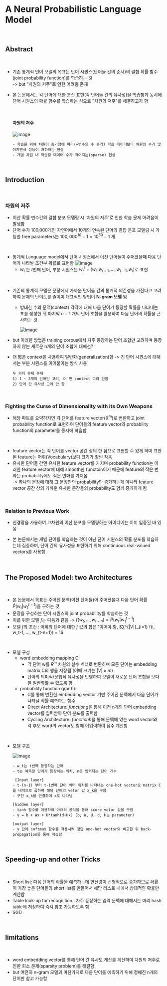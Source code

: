 # A Neural Probabilistic Language Model 

<br>

## Abstract

<br>

- 기존 통계적 언어 모델의 목표는 단어 시퀀스(단어들 간의 순서)의 결합 확률 함수(joint probability function)를 학습하는 것 <br>
  -> but "차원의 저주"로 인한 어려움 존재

- 본 논문에서는 각 단어에 대한 분산 표현(각 단어들 간의 유사성)을 학습함과 동시에 단어 시퀀스의 확률 함수를 학습하는 식으로 "차원의 저주"를 해결하고자 함

  <br>

  #### 차원의 저주

  ![image](https://github.com/user-attachments/assets/49b50e66-6d6d-4eb5-95e1-2edbbec9a4ea)

  ```
  - 학습을 위해 차원이 증가함에 따라(=변수의 수 증가) 학습 데이터보다 차원의 수가 많아지면서 성능이 저하하는 현상
  - 개별 차원 내 학습할 데이터 수가 적어지는(sparse) 현상
  ```

<br>

## Introduction

<br>

### 차원의 저주

- 이산 확률 변수간의 결합 분포 모델링 시 '차원의 저주'로 인한 학습 문제 어려움이 발생함
- 단어 수가 100,000개인 자연어에서 10개의 연속된 단어의 결합 분포 모델링 시 가능한 free parameters는 $100,000^{10} - 1 = 10^{50} - 1$ 개
 
<br>

- 통계적 Language model에서 단어 시퀀스에서 이전 단어들이 주어졌을때 다음 단어가 나타날 조건부 확률로 표현함
  ![image](https://github.com/user-attachments/assets/9428feb7-90da-4f52-b839-cdae58d6231a)
  - $w_t$ 는 $t$번째 단어, 부분 시퀀스는 $w^i_t = (w_i, w_{i+1}, ..., w_{i-1}, w_i)$로 표현
 
<br>

- 기존의 통계적 모델은 문장에서 가까운 단어들 간의 통계적 의존성을 가진다고 고려하여 문제의 난이도를 줄이며 대표적인 방법이 **N-gram 모델** 임
  - 방대한 수의 문맥(context) 각각에 대해 다음 단어가 등장할 확률을 나타내는 표를 생성한 뒤 마지막 $n−1$ 개의 단어 조합을 활용하여 다음 단어의 확률을 근사하는 것
  
    ![image](https://github.com/user-attachments/assets/d774ecb6-c087-40b7-8f6c-3f6aa7246215)
  
- but 이러한 방법은 training corpus에서 자주 등장하는 단어 조합만 고려하며 등장하지 않는 새로운 n개의 단어 조합에 대해선?
- 더 짧은 context을 사용하여 일반화(generalization)함 -> 긴 단어 시퀀스에 대해서는 부분 시퀀스를 이어붙이는 방식 사용
  ```
  두 가지 문제 존재
  1) 1 ~ 2개의 단어만 고려, 더 먼 context 고려 안함
  2) 단어 간 유사성 고려 안 함
  ```


<br>

### Fighting the Curse of Dimensionality with its Own Weapons

- 해당 파트를 요약하자면 각 단어를 feature vector($ℝ^m$)로 변환하고 joint probability function로 표현하여 단어들의 feature vector와 probability function의 parameter를 동시에 학습함

<br>

- feature vector는 각 단어를 vector 공간 상의 한 점으로 표현할 수 있게 하며 표현된 feature는 어휘(Vocabulary)보다 크기가 훨씬 작음
- 유사한 단어들 간엔 유사한 feature vector를 가지며 probability function는 이러한 feature vector에 대해 smooth한 functoin이기 때문에 feature의 작은 변화는 probability에도 작은 변화를 가져옴 <br>
  -> 하나의 문장에 대해 그 문장만의 probability만 증가하는게 아니라 feature vector 공간 상의 가까운 유사한 문장들의 probability도 함께 증가하게 됨

<br>

### Relation to Previous Work 

- 신경망을 사용하여 고차원의 이산 분포를 모델링하는 아이디어는 이미 입증된 바 있음

- 본 논문에서는 개별 단어를 학습하는 것이 아닌 단어 시퀀스의 확률 분포를 학습하는데 집중하며, 단어 간의 유사성을 표현하기 위해 continuous real-valued vectors를 사용함

<br>

## The Proposed Model: two Architectures 

<br>

- 본 논문에서 목표는 주어진 문맥(이전 단어들)이 주어졌을때 다음 단어 확률 $\hat{P}(w_t|w^{t-1}_1)$을 구하는 것
- 문장을 구성하는 단어 시퀀스의 joint probability를 학습하는 것
- 이를 위한 모델 $f$는 다음과 같음 -> $f(w_t, ..., w_{t-n}) = \hat{P}(w_t|w^{t-1}_1)$
- 모델 $f$의 조건 : 어휘의 단어에 대한 $f$ 값의 합은 1이어야 함, $∑^{|V|}_{i=1} f(i, w_t-1, ..., w_{t-n+1}) = 1$

<br>

- 모델 구성
  - word embedding mapping C:
    - 각 단어 w를 $R^m$ 차원의 실수 벡터로 변환하며 모든 단어는 embedding matrix C의 행을 저장됨 (이때 크기는 $|V| × m$)
    - 단어의 의미적/문법적 유사성을 반영하여 모델이 새로운 단어 조합을 보다 잘 일반화할 수 있도록 함
  - probability function g(or h):
    - C를 통해 변환한 embedding vector 기반 주어진 문맥에서 다음 단어가 나타날 확률 예측하는 함수
    - Direct Architecture: $function g$을 통해 이전 n개의 단어 embedding vector를 입력받아 단어 분포를 출력함
    - Cycling Architecture: $function h$을 통해 문맥에 있는 word vector와 각 후보 word의 vector도 함께 이입력하여 점수 계산함

<br>

- 모델 구조 <br>

  ![image](https://github.com/user-attachments/assets/51b43f37-1150-4b24-ab87-da3aab021a40)
  ```
  - w_t는 t번째 등장하는 단어
  - t는 예측할 단어가 등장하는 위치, n은 입력되는 단어 개수
  
   [Input layer]
  - t-(n-1) 부터 t-1번째 단어 벡터 위치를 나타내는 one-hot vector오 matrix C를 내적으로 곱하여 해당 단어의 vetor 값 x_k을 구함
  - 구한 x_k를 연결하여 x로 나타냄
  
  [hidden layer]
  - tanh 함수를 이용하여 아래의 공식을 통해 score vetor 값을 구함
  - y = b + Wx + U*tanh(d+Hx) (b, W, U, d, H는 parameter)
  
  [output layer]
  - y 값에 softmax 함수를 적용시켜 정답 one-hot vector와 비교한 뒤 back-propagation를 통해 학습함
  ```


<br>

## Speeding-up and other Tricks

<br>

- Short list: 다음 단어의 확률을 예측하는데 연산량이 선형적으로 증가하므로 확률이 가장 높은 단어들의 short list를 만들어서 해당 리스트 내에서 상대적인 확률만 계산함
- Table look-up for recognition : 자주 등장하는 입력 문맥에 대해서는 미리 hash table에 저장하여 즉시 참조 가능하도록 함
- SGD

<br>

## limitations

<br>

- word embedding vector를 통해 단어 간 유사도 계산를 계산하여 차원의 저주로 인한 희소 문제(sparsity problem)를 해결함
- but 여전히 n-gram 모델과 마찬가지로 다음 단어를 예측하기 위해 정해진 n개의 단어만 참고 가능함

